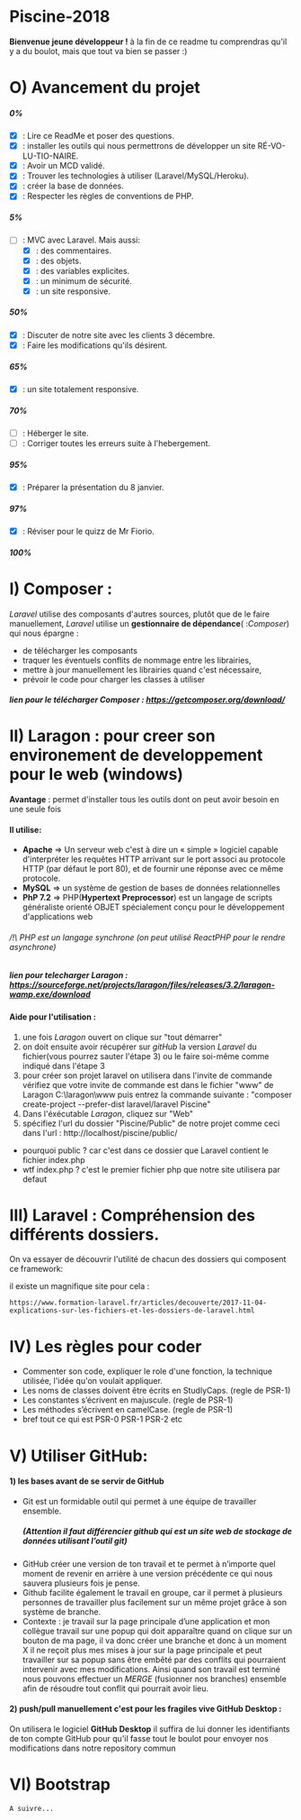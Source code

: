# Piscine-2018

  **Bienvenue jeune développeur !**  à la fin de ce readme tu comprendras qu'il y a du boulot, mais que tout va bien se passer :)

# O) Avancement du projet
##### 0%
   - [x] : Lire ce ReadMe et poser des questions.
   - [x] : installer les outils qui nous permettrons de développer un site RÉ-VO-LU-TIO-NAIRE.
   - [x] : Avoir un MCD validé.
   - [x] : Trouver les technologies à utiliser (Laravel/MySQL/Heroku).
   - [x] : créer la base de données.
   - [x] : Respecter les règles de conventions de PHP.
##### 5%
- [ ] :  MVC avec Laravel.
  Mais aussi:
  - [x] : des commentaires.
  - [x] : des objets.
  - [x] : des variables explicites.
  - [x] : un minimum de sécurité.
  - [x] : un site responsive.
##### 50%
   - [x] : Discuter de notre site avec les clients 3 décembre.
   - [x] : Faire les modifications qu'ils désirent.
##### 65%
   - [x] : un site totalement responsive.
##### 70%
   - [ ] : Héberger le site.
   - [ ] : Corriger toutes les erreurs suite à l'hebergement.
##### 95%
   - [x] : Préparer la présentation du 8 janvier.
##### 97%
   - [x] : Réviser pour le quizz de Mr Fiorio.
##### 100%
  
# I) Composer :
*Laravel* utilise des composants d'autres sources, plutôt que de le faire manuellement, *Laravel* utilise
un **gestionnaire de dépendance**( :*Composer*) qui nous épargne :
  - de télécharger les composants
  - traquer les éventuels conflits de nommage entre les librairies,
  - mettre à jour manuellement les librairies quand c'est nécessaire,
  - prévoir le code pour charger les classes à utiliser
		
  ##### lien pour le télécharger Composer : https://getcomposer.org/download/


# II) Laragon : pour creer son environement de developpement pour le web (windows) 
  
 **Avantage** : permet d'installer tous les outils dont on peut avoir besoin en une seule fois	
	
 #### Il utilise:
 - **Apache**  => Un serveur web c'est à dire un « simple » logiciel capable d'interpréter les requêtes HTTP arrivant sur le port associ au protocole HTTP (par défaut le port 80), et de fournir une réponse avec ce même protocole. 
 - **MySQL**   => un système de gestion de bases de données relationnelles
 - **PhP 7.2** => PHP(**Hypertext Preprocessor**) est un langage de scripts généraliste orienté OBJET spécialement conçu pour le développement d'applications web
  ###### /!\ PHP est un langage synchrone (on peut utilisé ReactPHP pour le rendre asynchrone)

  #####  lien pour telecharger *Laragon* : https://sourceforge.net/projects/laragon/files/releases/3.2/laragon-wamp.exe/download	

#### Aide pour l'utilisation :
1. une fois *Laragon* ouvert on clique sur "tout démarrer"
2. on doit ensuite avoir récupérer sur *gitHub* la version *Laravel* du fichier(vous pourrez sauter l'étape 3) ou le faire soi-même comme indiqué dans l'étape 3
3. pour créer son projet laravel on utilisera dans l'invite de commande 
	vérifiez que votre invite de commande est dans le fichier "www" de Laragon C:\laragon\www puis entrez la commande suivante :
			"composer create-project --prefer-dist laravel/laravel Piscine"
4. Dans l'éxécutable *Laragon*, cliquez sur "Web"
5. spécifiez l'url du dossier "Piscine/Public" de notre projet comme ceci dans l'url : http://localhost/piscine/public/
- pourquoi public ? car c'est dans ce dossier que Laravel contient le fichier index.php 
- wtf index.php ? c'est le premier fichier php que notre site utilisera par defaut 

# III) Laravel : Compréhension des différents dossiers.
		
  On va essayer de découvrir l'utilité de chacun des dossiers qui composent ce framework:
	
  il existe un magnifique site pour cela : 
  
  	https://www.formation-laravel.fr/articles/decouverte/2017-11-04-explications-sur-les-fichiers-et-les-dossiers-de-laravel.html
		
# IV) Les règles pour coder 
	
- Commenter son code, expliquer le role d'une fonction, la technique utilisée, l'idée qu'on voulait appliquer.
- Les noms de classes doivent être écrits en StudlyCaps. (regle de PSR-1)
- Les constantes s’écrivent en majuscule. (regle de PSR-1)
- Les méthodes s’écrivent en camelCase. (regle de PSR-1)
- bref tout ce qui est PSR-0 PSR-1 PSR-2 etc


# V) Utiliser GitHub:

  #### 1) les bases avant de se servir de GitHub	

- Git est un formidable outil qui permet à une équipe de travailler ensemble.
	##### (Attention il faut différencier github qui est un site web de stockage de données utilisant l’outil git)
- GitHub créer une version de ton travail et te permet à n’importe quel moment de revenir en arrière à une version précédente ce qui nous sauvera plusieurs fois je pense.
- Github facilite également le travail en groupe, car il permet à plusieurs personnes de travailler plus facilement sur un même projet grâce à son système de branche.
- Contexte : je travail sur la page principale d’une application et mon collègue travail sur une popup qui doit apparaître quand on clique sur un bouton de ma page, il va donc créer une branche et donc à un moment X il ne reçoit plus mes mises à jour sur la page principale et peut travailler sur sa popup sans être embêté par des conflits qui pourraient intervenir avec mes modifications. Ainsi quand son travail est terminé nous pouvons effectuer un *MERGE* (fusionner nos branches) ensemble afin de résoudre tout conflit qui pourrait avoir lieu.

#### 2) push/pull manuellement c'est pour les fragiles vive GitHub Desktop :

  On utilisera le logiciel **GitHub Desktop** il suffira de lui donner les identifiants de ton compte GitHub pour qu'il fasse tout le boulot pour envoyer nos modifications dans notre repository commun
	


# VI) Bootstrap
	A suivre...
